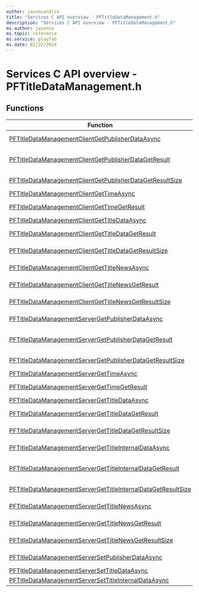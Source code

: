 ```yaml
---
author: jasonsandlin
title: "Services C API overview - PFTitleDataManagement.h"
description: "Services C API overview - PFTitleDataManagement.h"
ms.author: jasonsa
ms.topic: reference
ms.service: playfab
ms.date: 02/22/2024
---
```


# Services C API overview - PFTitleDataManagement.h

  
## Functions  

| Function | Description |  
| --- | --- |  
| [PFTitleDataManagementClientGetPublisherDataAsync](functions/pftitledatamanagementclientgetpublisherdataasync.md) | Retrieves the key-value store of custom publisher settings |  
| [PFTitleDataManagementClientGetPublisherDataGetResult](functions/pftitledatamanagementclientgetpublisherdatagetresult.md) | Gets the result of a successful PFTitleDataManagementClientGetPublisherDataAsync call. |  
| [PFTitleDataManagementClientGetPublisherDataGetResultSize](functions/pftitledatamanagementclientgetpublisherdatagetresultsize.md) | Get the size in bytes needed to store the result of a ClientGetPublisherData call. |  
| [PFTitleDataManagementClientGetTimeAsync](functions/pftitledatamanagementclientgettimeasync.md) | Retrieves the current server time |  
| [PFTitleDataManagementClientGetTimeGetResult](functions/pftitledatamanagementclientgettimegetresult.md) | Gets the result of a successful PFTitleDataManagementClientGetTimeAsync call. |  
| [PFTitleDataManagementClientGetTitleDataAsync](functions/pftitledatamanagementclientgettitledataasync.md) | Retrieves the key-value store of custom title settings |  
| [PFTitleDataManagementClientGetTitleDataGetResult](functions/pftitledatamanagementclientgettitledatagetresult.md) | Gets the result of a successful PFTitleDataManagementClientGetTitleDataAsync call. |  
| [PFTitleDataManagementClientGetTitleDataGetResultSize](functions/pftitledatamanagementclientgettitledatagetresultsize.md) | Get the size in bytes needed to store the result of a ClientGetTitleData call. |  
| [PFTitleDataManagementClientGetTitleNewsAsync](functions/pftitledatamanagementclientgettitlenewsasync.md) | Retrieves the title news feed, as configured in the developer portal |  
| [PFTitleDataManagementClientGetTitleNewsGetResult](functions/pftitledatamanagementclientgettitlenewsgetresult.md) | Gets the result of a successful PFTitleDataManagementClientGetTitleNewsAsync call. |  
| [PFTitleDataManagementClientGetTitleNewsGetResultSize](functions/pftitledatamanagementclientgettitlenewsgetresultsize.md) | Get the size in bytes needed to store the result of a ClientGetTitleNews call. |  
| [PFTitleDataManagementServerGetPublisherDataAsync](functions/pftitledatamanagementservergetpublisherdataasync.md) | Retrieves the key-value store of custom publisher settings |  
| [PFTitleDataManagementServerGetPublisherDataGetResult](functions/pftitledatamanagementservergetpublisherdatagetresult.md) | Gets the result of a successful PFTitleDataManagementServerGetPublisherDataAsync call. |  
| [PFTitleDataManagementServerGetPublisherDataGetResultSize](functions/pftitledatamanagementservergetpublisherdatagetresultsize.md) | Get the size in bytes needed to store the result of a ServerGetPublisherData call. |  
| [PFTitleDataManagementServerGetTimeAsync](functions/pftitledatamanagementservergettimeasync.md) | Retrieves the current server time |  
| [PFTitleDataManagementServerGetTimeGetResult](functions/pftitledatamanagementservergettimegetresult.md) | Gets the result of a successful PFTitleDataManagementServerGetTimeAsync call. |  
| [PFTitleDataManagementServerGetTitleDataAsync](functions/pftitledatamanagementservergettitledataasync.md) | Retrieves the key-value store of custom title settings |  
| [PFTitleDataManagementServerGetTitleDataGetResult](functions/pftitledatamanagementservergettitledatagetresult.md) | Gets the result of a successful PFTitleDataManagementServerGetTitleDataAsync call. |  
| [PFTitleDataManagementServerGetTitleDataGetResultSize](functions/pftitledatamanagementservergettitledatagetresultsize.md) | Get the size in bytes needed to store the result of a ServerGetTitleData call. |  
| [PFTitleDataManagementServerGetTitleInternalDataAsync](functions/pftitledatamanagementservergettitleinternaldataasync.md) | Retrieves the key-value store of custom internal title settings |  
| [PFTitleDataManagementServerGetTitleInternalDataGetResult](functions/pftitledatamanagementservergettitleinternaldatagetresult.md) | Gets the result of a successful PFTitleDataManagementServerGetTitleInternalDataAsync call. |  
| [PFTitleDataManagementServerGetTitleInternalDataGetResultSize](functions/pftitledatamanagementservergettitleinternaldatagetresultsize.md) | Get the size in bytes needed to store the result of a ServerGetTitleInternalData call. |  
| [PFTitleDataManagementServerGetTitleNewsAsync](functions/pftitledatamanagementservergettitlenewsasync.md) | Retrieves the title news feed, as configured in the developer portal |  
| [PFTitleDataManagementServerGetTitleNewsGetResult](functions/pftitledatamanagementservergettitlenewsgetresult.md) | Gets the result of a successful PFTitleDataManagementServerGetTitleNewsAsync call. |  
| [PFTitleDataManagementServerGetTitleNewsGetResultSize](functions/pftitledatamanagementservergettitlenewsgetresultsize.md) | Get the size in bytes needed to store the result of a ServerGetTitleNews call. |  
| [PFTitleDataManagementServerSetPublisherDataAsync](functions/pftitledatamanagementserversetpublisherdataasync.md) | Updates the key-value store of custom publisher settings |  
| [PFTitleDataManagementServerSetTitleDataAsync](functions/pftitledatamanagementserversettitledataasync.md) | Updates the key-value store of custom title settings |  
| [PFTitleDataManagementServerSetTitleInternalDataAsync](functions/pftitledatamanagementserversettitleinternaldataasync.md) | Updates the key-value store of custom title settings |  

